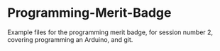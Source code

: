# Programming-Merit-Badge
Example files for the programming merit badge, for session number 2, covering programming an Arduino, and git.

